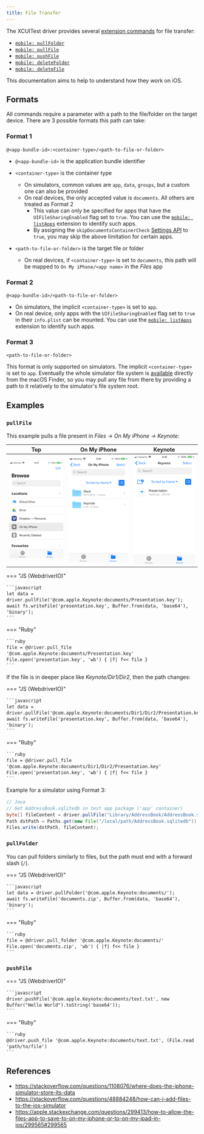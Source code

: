 ```yaml
---
title: File Transfer
---
```


The XCUITest driver provides several [extension commands](../reference/execute-methods.md) for file transfer:

* [`mobile: pullFolder`](../reference/execute-methods.md#mobile-pullfolder)
* [`mobile: pullFile`](../reference/execute-methods.md#mobile-pullfile)
* [`mobile: pushFile`](../reference/execute-methods.md#mobile-pushfile)
* [`mobile: deleteFolder`](../reference/execute-methods.md#mobile-deletefolder)
* [`mobile: deleteFile`](../reference/execute-methods.md#mobile-deletefile)

This documentation aims to help to understand how they work on iOS.

## Formats

All commands require a parameter with a path to the file/folder on the target device. There are 3
possible formats this path can take:

### Format 1

```
@<app-bundle-id>:<container-type>/<path-to-file-or-folder>
```

* `@<app-bundle-id>` is the application bundle identifier
* `<container-type>` is the container type
    * On simulators, common values are `app`, `data`, `groups`, but a custom one can also be provided
    * On real devices, the only accepted value is `documents`. All others are treated as Format 2
        * This value can only be specified for apps that have the `UIFileSharingEnabled` flag set to
          `true`. You can use the [`mobile: listApps`](../reference/execute-methods.md#mobile-listapps)
          extension to identify such apps.
        * By assigning the `skipDocumentsContainerCheck` [Settings API](https://appium.io/docs/en/latest/guides/settings/) to `true`, you may skip the above limitation for certain apps.

* `<path-to-file-or-folder>` is the target file or folder
    * On real devices, if `<container-type>` is set to `documents`, this path will be mapped to
      `On My iPhone/<app name>` in the _Files_ app

### Format 2

```
@<app-bundle-id>/<path-to-file-or-folder>
```

* On simulators, the implicit `<container-type>` is set to `app`.
* On real device, only apps with the `UIFileSharingEnabled` flag set to `true` in their `info.plist`
  can be mounted. You can use the [`mobile: listApps`](../reference/execute-methods.md#mobile-listapps)
  extension to identify such apps.

### Format 3

```
<path-to-file-or-folder>
```

This format is only supported on simulators. The implicit `<container-type>` is set to `app`.
Eventually the whole simulator file system is
[available](https://stackoverflow.com/questions/6480607/is-there-any-way-to-see-the-file-system-on-the-ios-simulator)
directly from the macOS Finder, so you may pull any file from there by providing a path to it
relatively to the simulator's file system root.

## Examples

### `pullFile`

This example pulls a file present in _Files -> On My iPhone -> Keynote_:

|Top | On  My iPhone | Keynote |
|:----:|:----:|:----:|
|![](./assets/images/ios-xctest-file-movement/top_files.png)|![](./assets/images/ios-xctest-file-movement/on_my_iphone.png)|![](./assets/images/ios-xctest-file-movement/keynote.png)|

=== "JS (WebdriverIO)"

    ```javascript
    let data = driver.pullFile('@com.apple.Keynote:documents/Presentation.key');
    await fs.writeFile('presentation.key', Buffer.from(data, 'base64'), 'binary');
    ```

=== "Ruby"

    ```ruby
    file = @driver.pull_file '@com.apple.Keynote:documents/Presentation.key'
    File.open('presentation.key', 'wb') { |f| f<< file }
    ```

If the file is in deeper place like _Keynote/Dir1/Dir2_, then the path changes:

=== "JS (WebdriverIO)"

    ```javascript
    let data = driver.pullFile('@com.apple.Keynote:documents/Dir1/Dir2/Presentation.key');
    await fs.writeFile('presentation.key', Buffer.from(data, 'base64'), 'binary');
    ```

=== "Ruby"

    ```ruby
    file = @driver.pull_file '@com.apple.Keynote:documents/Dir1/Dir2/Presentation.key'
    File.open('presentation.key', 'wb') { |f| f<< file }
    ```

Example for a simulator using Format 3:

```java
// Java
// Get AddressBook.sqlitedb in test app package ('app' container)
byte[] fileContent = driver.pullFile("Library/AddressBook/AddressBook.sqlitedb");
Path dstPath = Paths.get(new File("/local/path/AddressBook.sqlitedb"));
Files.write(dstPath, fileContent);
```

### `pullFolder`

You can pull folders similarly to files, but the path must end with a forward slash (`/`).

=== "JS (WebdriverIO)"

    ```javascript
    let data = driver.pullFolder('@com.apple.Keynote:documents/');
    await fs.writeFile('documents.zip', Buffer.from(data, 'base64'), 'binary');
    ```

=== "Ruby"

    ```ruby
    file = @driver.pull_folder '@com.apple.Keynote:documents/'
    File.open('documents.zip', 'wb') { |f| f<< file }
    ```

### `pushFile`

=== "JS (WebdriverIO)"

    ```javascript
    driver.pushFile('@com.apple.Keynote:documents/text.txt', new Buffer("Hello World").toString('base64'));
    ```

=== "Ruby"

    ```ruby
    @driver.push_file '@com.apple.Keynote:documents/text.txt', (File.read 'path/to/file')
    ```

## References
- <https://stackoverflow.com/questions/1108076/where-does-the-iphone-simulator-store-its-data>
- <https://stackoverflow.com/questions/48884248/how-can-i-add-files-to-the-ios-simulator>
- <https://apple.stackexchange.com/questions/299413/how-to-allow-the-files-app-to-save-to-on-my-iphone-or-to-on-my-ipad-in-ios/299565#299565>
